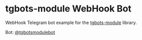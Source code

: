 # tgbots-module WebHook Bot

WebHook Telegram bot example for the [tgbots-module](https://github.com/aNNiMON/tgbots-module/) library.

Bot: [@tgbotsmodulebot](https://t.me/tgbotsmodulebot)
